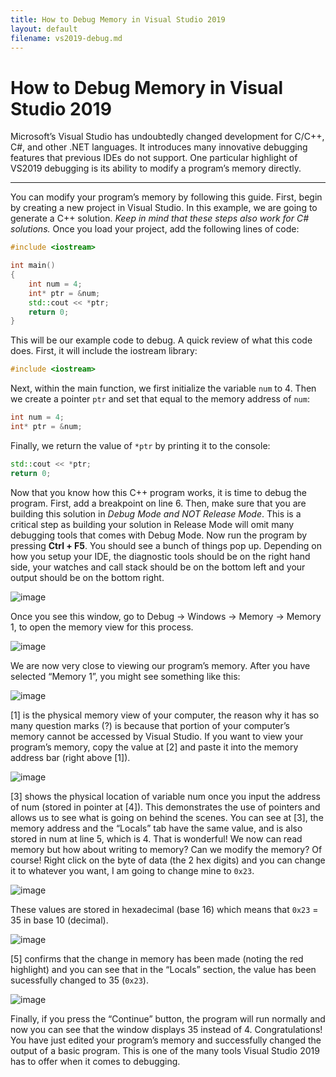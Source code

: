 ```yaml
---
title: How to Debug Memory in Visual Studio 2019
layout: default
filename: vs2019-debug.md
---
```


# How to Debug Memory in Visual Studio 2019

Microsoft’s Visual Studio has undoubtedly changed development for C/C++, C#, and other .NET languages. It introduces many innovative debugging features that previous IDEs do not support. One particular highlight of VS2019 debugging is its ability to modify a program’s memory directly.

---

You can modify your program’s memory by following this guide. First, begin by creating a new project in Visual Studio. In this example, we are going to generate a C++ solution. *Keep in mind that these steps also work for C# solutions.* Once you load your project, add the following lines of code:

```cpp
#include <iostream>

int main() 
{
    int num = 4;
    int* ptr = &num;
    std::cout << *ptr;
    return 0;
}
```

This will be our example code to debug. A quick review of what this code does. First, it will include the iostream library:

```cpp
#include <iostream>
```

Next, within the main function, we first initialize the variable `num` to 4. Then we create a pointer `ptr` and set that equal to the memory address of `num`:

```cpp
int num = 4;
int* ptr = &num;
```

Finally, we return the value of `*ptr` by printing it to the console:

```cpp
std::cout << *ptr;
return 0;
```

Now that you know how this C++ program works, it is time to debug the program. First, add a breakpoint on line 6. Then, make sure that you are building this solution in *Debug Mode and NOT Release Mode*. This is a critical step as building your solution in Release Mode will omit many debugging tools that comes with Debug Mode. Now run the program by pressing **Ctrl + F5**. You should see a bunch of things pop up. Depending on how you setup your IDE, the diagnostic tools should be on the right hand side, your watches and call stack should be on the bottom left and your output should be on the bottom right.

![image](https://user-images.githubusercontent.com/73851560/185765984-dc477813-6264-440a-8ea5-2c40d9c75afc.png)

Once you see this window, go to Debug → Windows → Memory → Memory 1, to open the memory view for this process.

![image](https://user-images.githubusercontent.com/73851560/185765998-564c1358-523b-47da-a669-12e5aff600f5.png)

We are now very close to viewing our program’s memory. After you have selected “Memory 1”, you might see something like this:

![image](https://user-images.githubusercontent.com/73851560/185766003-43831bc8-e06b-4f14-a19c-94c65f600492.png)

[1] is the physical memory view of your computer, the reason why it has so many question marks (?) is because that portion of your computer’s memory cannot be accessed by Visual Studio. If you want to view your program’s memory, copy the value at [2] and paste it into the memory address bar (right above [1]).

![image](https://user-images.githubusercontent.com/73851560/185766009-2cb6f100-3a18-4ccc-b892-314c9da7587a.png)

[3] shows the physical location of variable num once you input the address of num (stored in pointer at [4]). This demonstrates the use of pointers and allows us to see what is going on behind the scenes. You can see at [3], the memory address and the “Locals” tab have the same value, and is also stored in num at line 5, which is 4. That is wonderful! We now can read memory but how about writing to memory? Can we modify the memory? Of course! Right click on the byte of data (the 2 hex digits) and you can change it to whatever you want, I am going to change mine to `0x23`.

![image](https://user-images.githubusercontent.com/73851560/185766018-e87efb2f-ab1a-42a1-903c-e96aa6ae78f9.png)

These values are stored in hexadecimal (base 16) which means that `0x23` = 35 in base 10 (decimal).

![image](https://user-images.githubusercontent.com/73851560/185766037-b748e025-ee3a-4132-a60b-c66cdb99f621.png)

[5] confirms that the change in memory has been made (noting the red highlight) and you can see that in the “Locals” section, the value has been sucessfully changed to 35 (`0x23`).

![image](https://user-images.githubusercontent.com/73851560/185766041-558dba9b-ad49-446b-8c33-f5da65d83ac6.png)

Finally, if you press the “Continue” button, the program will run normally and now you can see that the window displays 35 instead of 4. Congratulations! You have just edited your program’s memory and successfully changed the output of a basic program. This is one of the many tools Visual Studio 2019 has to offer when it comes to debugging.
